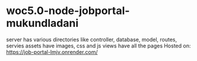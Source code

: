 # woc5.0-node-jobportal-mukundladani
server has various directories like controller, database, model, routes, servies
assets have images, css and js
views have all the pages 
Hosted on: https://job-portal-lmjv.onrender.com/

